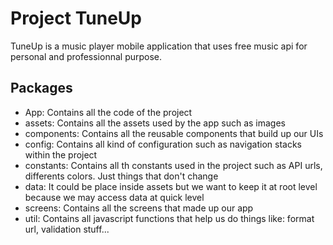 Project TuneUp
========================================
TuneUp is a music player mobile application that uses free music api for personal and professionnal purpose.

Packages
---------
- App: Contains all the code of the project
- assets: Contains all the assets used by the app such as images
- components: Contains all the reusable components that build up our UIs
- config: Contains all kind of configuration such as navigation stacks within the project
- constants: Contains all th constants used in the project such as API urls, differents colors. Just things that don't change
- data: It could be place inside assets but we want to keep it at root level because we may access data at quick level
- screens: Contains all the screens that made up our app
- util: Contains all javascript functions that help us do things like: format url, validation stuff...
